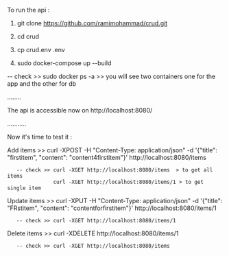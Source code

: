 To run the api :

1. git clone  https://github.com/ramimohammad/crud.git

2. cd crud

3. cp crud.env .env

4. sudo docker-compose up --build

-- check >> sudo docker ps -a >> you will see two containers one for the app and the other for db

........

The api is accessible now on http://localhost:8080/

...........

Now it's time to test it : 

Add items >> curl -XPOST -H "Content-Type: application/json" -d '{"title": "firstitem", "content": "content4firstitem"}' http://localhost:8080/items 

       -- check >> curl -XGET http://localhost:8080/items  > to get all items
                   curl -XGET http://localhost:8080/items/1 > to get single item


Update items >> curl -XPUT -H "Content-Type: application/json" -d '{"title": "FRstitem", "content": "contentforfirstitem"}' http://localhost:8080/items/1


       -- check >> curl -XGET http://localhost:8080/items/1 


Delete items >> curl -XDELETE http://localhost:8080/items/1

       -- check >> curl -XGET http://localhost:8080/items




